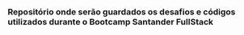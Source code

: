 ### Repositório onde serão guardados os desafios e códigos utilizados durante o Bootcamp Santander FullStack
